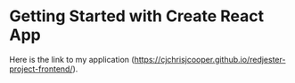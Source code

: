 # Getting Started with Create React App

Here is the link to my application (https://cjchrisjcooper.github.io/redjester-project-frontend/).

